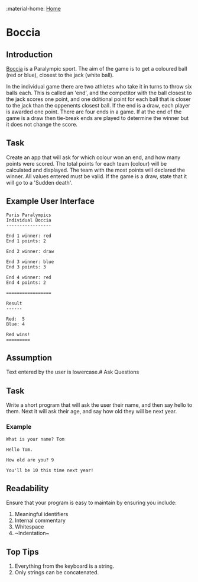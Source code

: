 :material-home: [Home](../SI/Retrival-Practice.md)
# Boccia

## Introduction

[Boccia](https://boccia.uk.com/about-boccia "External link") is a Paralympic sport.  The aim of the game is to get a coloured ball (red or blue), closest to the jack (white ball).

In the individual game there are two athletes who take it in turns to throw six balls each.  This is called an 'end', and the competitor with the ball closest to the jack scores one point, and one dditional point for each ball that is closer to the jack than the oppenents closest ball.  If the end is a draw, each player is awarded one point.  There are four ends in a game.  If at the end of the game is a draw then tie-break ends are played to determine the winner but it does not change the score.

## Task

Create an app that will ask for which colour won an end, and how many points were scored.  The total points for each team (colour) will be calculated and displayed.  The team with the most points will declared the winner.  All values entered must be valid.  If the game is a draw, state that it will go to a 'Sudden death'.

## Example User Interface

```
Paris Paralympics
Individual Boccia
-----------------

End 1 winner: red
End 1 points: 2

End 2 winner: draw

End 3 winner: blue
End 3 points: 3

End 4 winner: red
End 4 points: 2

=================

Result
------

Red:  5
Blue: 4

Red wins!
=========
```


## Assumption

Text entered by the user is lowercase.# Ask Questions

## Task

Write a short program that will ask the user their name, and then say hello to them.  Next it will ask their age, and say how old they will be next year.

### Example

```
What is your name? Tom

Hello Tom.

How old are you? 9

You'll be 10 this time next year!
```

## Readability

Ensure that your program is easy to maintain by ensuring you include:

1. Meaningful identifiers
2. Internal commentary
3. Whitespace
4. ~Indentation~

## Top Tips

1. Everything from the keyboard is a string.
2. Only strings can be concatenated.

